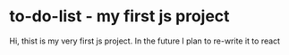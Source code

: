 # to-do-list - my first js project
Hi, thist is my very first js project. In the future I plan to re-write it to react 

